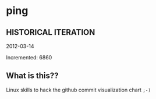 # ping

## HISTORICAL ITERATION
2012-03-14

Incremented: 6860

## What is this?? 
Linux skills to hack the github commit visualization chart `;-)`
